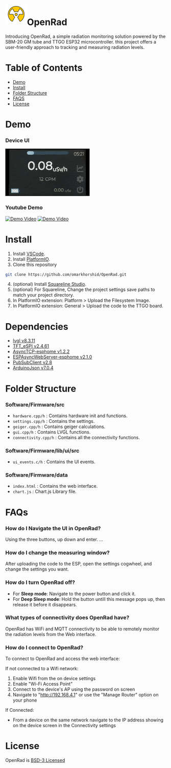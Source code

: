 <a>
    <img src="openrad_logo.png" alt="Openrad logo" align="left" height="60" />
</a>

# OpenRad
Introducing OpenRad, a simple radiation monitoring solution powered by the SBM-20 GM tube and TTGO ESP32 microcontroller. this project offers a user-friendly approach to tracking and measuring radiation levels.

# Table of Contents
- [Demo](#demo)
- [Install](#install)
- [Folder Structure](#folder-structure)
- [FAQS](#faqs)
- [License](#license)

# Demo
### Device UI
![Images](demo_gif.gif)
### Youtube Demo
[![Demo Video](https://img.youtube.com/vi/kaBPnBUhCXA/0.jpg)](https://www.youtube.com/watch?v=kaBPnBUhCXA)
[![Demo Video](https://img.youtube.com/vi/ACgCJScDpeg/0.jpg)](https://www.youtube.com/watch?v=ACgCJScDpeg)

# Install
1. Install [VSCode](https://code.visualstudio.com/).
2. Install [PlatformIO](https://platformio.org/).
3. Clone this repository 
```bash
git clone https://github.com/omarkhorshid/OpenRad.git
```
4. (optional) Install [Squareline Studio](https://squareline.io/).
5. (optional) For Squareline, Change the project settings save paths to match your project directory.
6. In PlatformIO extension: Platform > Upload the Filesystem Image.
7. In PlatformIO extension: General > Upload the code to the TTGO board.

# Dependencies
- [lvgl v8.3.11](https://github.com/lvgl/lvgl/tree/release/v8.3)
- [TFT_eSPI v2.4.61](https://github.com/Bodmer/TFT_eSPI)
- [AsyncTCP-esphome v1.2.2](https://github.com/esphome/AsyncTCP.git)
- [ESPAsyncWebServer-esphome v2.1.0](https://github.com/esphome/ESPAsyncWebServer.git)
- [PubSubClient v2.8](https://github.com/knolleary/pubsubclient.git)
- [ArduinoJson v7.0.4](https://github.com/bblanchon/ArduinoJson.git)

# Folder Structure
### Software/Firmware/src
- `hardware.cpp/h` : Contains hardware init and functions. 
- `settings.cpp/h` : Contains the settings.
- `geiger.cpp/h` : Contains geiger calculations.
- `gui.cpp/h` : Contains LVGL functions.
- `connectivity.cpp/h` : Contains all the connectivity functions.

### Software/Firmware/lib/ui/src
- `ui_events.c/h` : Contains the UI events.

### Software/Firmware/data
- `index.html` : Contains the web interface.
- `chart.js` : Chart.js Library file.

# FAQs
### How do I Navigate the UI in OpenRad?
Using the three buttons, up down and enter. ...

### How do I change the measuring window?
After uploading the code to the ESP, open the settings cogwheel, and change the settings you want.

### How do I turn OpenRad off?
- For **Sleep mode**: Navigate to the power button and click it.
- For **Deep Sleep mode**: Hold the button untill this message pops up, then release it before it disappears.

### What types of connectivity does OpenRad have?
OpenRad has WiFi and MQTT connectivity to be able to remotely monitor the radiation levels from the Web interface.

### How do I connect to OpenRad?
To connect to OpenRad and access the web interface:

If not connected to a Wifi network:
1. Enable Wifi from the on device settings
2. Enable "Wi-Fi Access Point"
3. Connect to the device's AP using the password on screen
4. Navigate to "http://192.168.4.1" or use the "Manage Router" option on your phone

If Connected:
- From a device on the same network navigate to the IP address showing on the device screen in the Connectivity settings

# License
OpenRad is [BSD-3 Licensed](license.txt '3-Clause BSD License')
